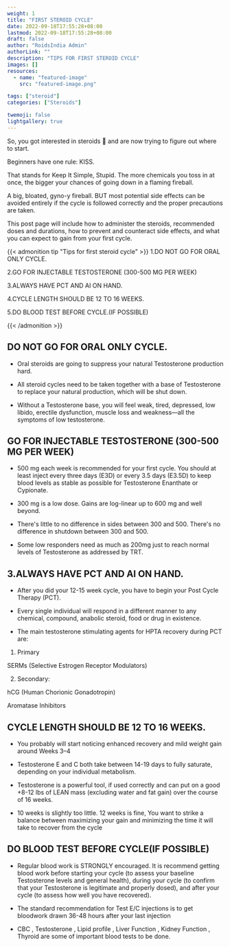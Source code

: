 ```yaml
---
weight: 1
title: "FIRST STEROID CYCLE"
date: 2022-09-18T17:55:28+08:00
lastmod: 2022-09-18T17:55:28+08:00
draft: false
author: "RoidsIndia Admin"
authorLink: ""
description: "TIPS FOR FIRST STEROID CYCLE"
images: []
resources:
  - name: "featured-image"
    src: "featured-image.png"

tags: ["steroid"]
categories: ["Steroids"]

twemoji: false
lightgallery: true
---
```


So, you got interested in steroids :syringe: and are now trying to figure out where to start.

Beginners have one rule: KISS.

That stands for Keep It Simple, Stupid. The more chemicals you toss in at once, the bigger your chances of going down in a flaming fireball.

A big, bloated, gyno-y fireball. BUT most potential side effects can be avoided entirely if the cycle is followed correctly and the proper precautions are taken.

This post page will include how to administer the steroids, recommended doses and durations, how to prevent and counteract side effects, and what you can expect to gain from your first cycle.

{{< admonition tip "Tips for first steroid cycle" >}}
1.DO NOT GO FOR ORAL ONLY CYCLE.

2.GO FOR INJECTABLE TESTOSTERONE (300-500 MG PER WEEK)

3.ALWAYS HAVE PCT AND AI ON HAND.

4.CYCLE LENGTH SHOULD BE 12 TO 16 WEEKS.

5.DO BLOOD TEST BEFORE CYCLE.(IF POSSIBLE)

{{< /admonition >}}

## DO NOT GO FOR ORAL ONLY CYCLE.

- Oral steroids are going to suppress your natural Testosterone production hard.

- All steroid cycles need to be taken together with a base of Testosterone to replace your natural production, which will be shut down.

- Without a Testosterone base, you will feel weak, tired, depressed, low libido, erectile dysfunction, muscle loss and weakness—all the symptoms of low testosterone.

## GO FOR INJECTABLE TESTOSTERONE (300-500 MG PER WEEK)

- 500 mg each week is recommended for your first cycle. You should at least inject every three days (E3D) or every 3.5 days (E3.5D) to keep blood levels as stable as possible for Testosterone Enanthate or Cypionate.

- 300 mg is a low dose. Gains are log-linear up to 600 mg and well beyond.

- There's little to no difference in sides between 300 and 500. There's no difference in shutdown between 300 and 500.

- Some low responders need as much as 200mg just to reach normal levels of Testosterone as addressed by TRT.

## 3.ALWAYS HAVE PCT AND AI ON HAND.

- After you did your 12-15 week cycle, you have to begin your Post Cycle Therapy (PCT).

- Every single individual will respond in a different manner to any chemical, compound, anabolic steroid, food or drug in existence.

- The main testosterone stimulating agents for HPTA recovery during PCT are:

1. Primary

SERMs (Selective Estrogen Receptor Modulators)

2. Secondary:

hCG (Human Chorionic Gonadotropin)

Aromatase Inhibitors

## CYCLE LENGTH SHOULD BE 12 TO 16 WEEKS.

- You probably will start noticing enhanced recovery and mild weight gain around Weeks 3–4

- Testosterone E and C both take between 14-19 days to fully saturate, depending on your individual metabolism.

- Testosterone is a powerful tool, if used correctly and can put on a good +8-12 lbs of LEAN mass (excluding water and fat gain) over the course of 16 weeks.

- 10 weeks is slightly too little. 12 weeks is fine, You want to strike a balance between maximizing your gain and minimizing the time it will take to recover from the cycle

## DO BLOOD TEST BEFORE CYCLE(IF POSSIBLE)

- Regular blood work is STRONGLY encouraged. It is recommend getting blood work before starting your cycle (to assess your baseline Testosterone levels and general health), during your cycle (to confirm that your Testosterone is legitimate and properly dosed), and after your cycle (to assess how well you have recovered).

- The standard recommendation for Test E/C injections is to get bloodwork drawn 36-48 hours after your last injection

- CBC , Testosterone , Lipid profile , Liver Function , Kidney Function , Thyroid are some of important blood tests to be done.

